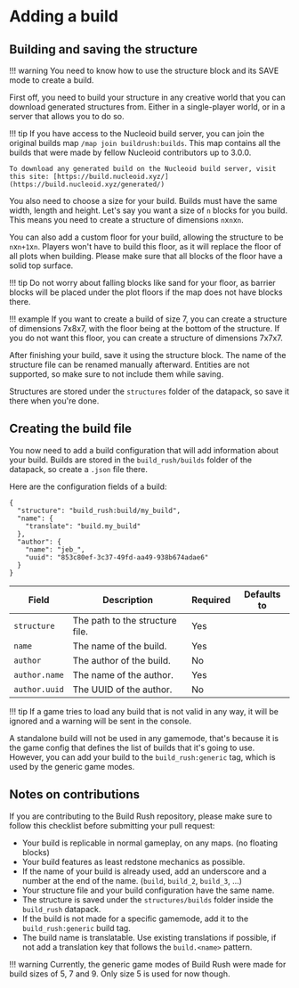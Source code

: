 # Adding a build

## Building and saving the structure

!!! warning
    You need to know how to use the structure block and its SAVE mode to create a build.

First off, you need to build your structure in any creative world that you can download generated structures from. Either in a single-player world, or in a server that allows you to do so.

!!! tip
    If you have access to the Nucleoid build server, you can join the original builds map `/map join buildrush:builds`.
    This map contains all the builds that were made by fellow Nucleoid contributors up to 3.0.0.

    To download any generated build on the Nucleoid build server, visit this site: [https://build.nucleoid.xyz/](https://build.nucleoid.xyz/generated/)

You also need to choose a size for your build. Builds must have the same width, length and height.
Let's say you want a size of `n` blocks for you build. This means you need to create a structure of dimensions `n`x`n`x`n`.

You can also add a custom floor for your build, allowing the structure to be `n`x`n+1`x`n`.
Players won't have to build this floor, as it will replace the floor of all plots when building. Please make sure that all blocks of the floor have a solid top surface.

!!! tip
    Do not worry about falling blocks like sand for your floor, as barrier blocks will be placed under the plot floors if the map does not have blocks there.

!!! example
    If you want to create a build of size 7, you can create a structure of dimensions 7x8x7, with the floor being at the bottom of the structure.
    If you do not want this floor, you can create a structure of dimensions 7x7x7.

After finishing your build, save it using the structure block. The name of the structure file can be renamed manually afterward.
Entities are not supported, so make sure to not include them while saving.

Structures are stored under the `structures` folder of the datapack, so save it there when you're done.

## Creating the build file

You now need to add a build configuration that will add information about your build.
Builds are stored in the `build_rush/builds` folder of the datapack, so create a `.json` file there.

Here are the configuration fields of a build:
```json5
{
  "structure": "build_rush:build/my_build",
  "name": {
    "translate": "build.my_build"
  },
  "author": {
    "name": "jeb_",
    "uuid": "853c80ef-3c37-49fd-aa49-938b674adae6"
  }
}
```

| Field         | Description                     | Required | Defaults to |
|---------------|---------------------------------|----------|-------------|
| `structure`   | The path to the structure file. | Yes      |             |
| `name`        | The name of the build.          | Yes      |             |
| `author`      | The author of the build.        | No       |             |
| `author.name` | The name of the author.         | Yes      |             |
| `author.uuid` | The UUID of the author.         | No       |             |

!!! tip
    If a game tries to load any build that is not valid in any way, it will be ignored and a warning will be sent in the console.

A standalone build will not be used in any gamemode, that's because it is the game config that defines the list of builds that it's going to use.
However, you can add your build to the `build_rush:generic` tag, which is used by the generic game modes.

## Notes on contributions

If you are contributing to the Build Rush repository, please make sure to follow this checklist before submitting your pull request:
- Your build is replicable in normal gameplay, on any maps. (no floating blocks)
- Your build features as least redstone mechanics as possible.
- If the name of your build is already used, add an underscore and a number at the end of the name. (`build`, `build_2`, `build_3`, ...)
- Your structure file and your build configuration have the same name.
- The structure is saved under the `structures/builds` folder inside the `build_rush` datapack.
- If the build is not made for a specific gamemode, add it to the `build_rush:generic` build tag.
- The build name is translatable. Use existing translations if possible, if not add a translation key that follows the `build.<name>` pattern.

!!! warning
    Currently, the generic game modes of Build Rush were made for build sizes of 5, 7 and 9. Only size 5 is used for now though. 
